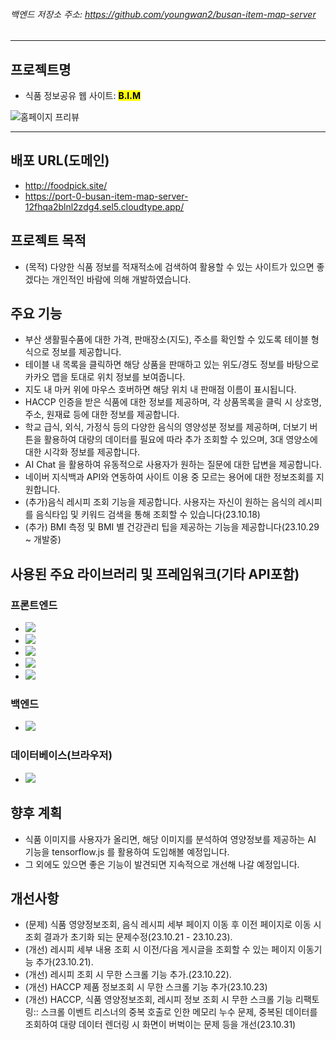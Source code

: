 ###### 백엔드 저장소 주소: https://github.com/youngwan2/busan-item-map-server
---


## 프로젝트명
- 식품 정보공유 웹 사이트: <mark><b>B.I.M</b></mark>
<p style="text-aligin:center; margin:0 auto">
  <img src="https://github.com/youngwan2/busan_item_map/assets/107159871/2e65e166-d690-4724-b11e-518299dea054"  alt="홈페이지 프리뷰"/>
  </p>

---

## 배포 URL(도메인)
- <a href="http://foodpick.site/" target="_blank">http://foodpick.site/</a>
- <a href="https://port-0-busan-item-map-server-12fhqa2blnl2zdg4.sel5.cloudtype.app/" target="_blank">https://port-0-busan-item-map-server-12fhqa2blnl2zdg4.sel5.cloudtype.app/</a>

## 프로젝트 목적
- (목적) 다양한 식품 정보를 적재적소에 검색하여 활용할 수 있는 사이트가 있으면 좋겠다는 개인적인 바람에 의해 개발하였습니다. 

## 주요 기능
- 부산 생활필수품에 대한 가격, 판매장소(지도), 주소를 확인할 수 있도록 테이블 형식으로 정보를 제공합니다.
- 테이블 내 목록을 클릭하면 해당 상품을 판매하고 있는 위도/경도 정보를 바탕으로 카카오 맵을 토대로 위치 정보를 보여줍니다.
- 지도 내 마커 위에 마우스 호버하면 해당 위치 내 판매점 이름이 표시됩니다.
- HACCP 인증을 받은 식품에 대한 정보를 제공하며, 각 상품목록을 클릭 시 상호명, 주소, 원재료 등에 대한 정보를 제공합니다.
- 학교 급식, 외식, 가정식 등의 다양한 음식의 영양성분 정보를 제공하며, 더보기 버튼을 활용하여 대량의 데이터를 필요에 따라 추가 조회할 수 있으며, 3대 영양소에 대한 시각화 정보를 제공합니다.
- AI Chat 을 활용하여 유동적으로 사용자가 원하는 질문에 대한 답변을 제공합니다.
- 네이버 지식백과 API와 연동하여 사이트 이용 중 모르는 용어에 대한 정보조회를 지원합니다.
- (추가)음식 레시피 조회 기능을 제공합니다. 사용자는 자신이 원하는 음식의 레시피를 음식타입 및 키워드 검색을 통해 조회할 수 있습니다(23.10.18)
- (추가) BMI 측정 및 BMI 별 건강관리 팁을 제공하는 기능을 제공합니다(23.10.29 ~ 개발중)

## 사용된 주요 라이브러리 및 프레임워크(기타 API포함)
### 프론트엔드
- <img src="https://img.shields.io/badge/React-61DAFB?style=for-the-badge&logo=react&logoColor=white">
- <img src="https://img.shields.io/badge/Typescript-3178C6?style=for-the-badge&logo=typescript&logoColor=white">
- <img src="https://img.shields.io/badge/Redux toolkit-764ABC?style=for-the-badge&logo=redux&logoColor=white">
- <img src="https://img.shields.io/badge/Recoil-3578E5?style=for-the-badge&logo=recoil&logoColor=white">
- <img src="https://img.shields.io/badge/Chart.js-FF6384?style=for-the-badge&logo=chartjs&logoColor=white">

### 백엔드
- <img src="https://img.shields.io/badge/Express-000000?style=for-the-badge&logo=express&logoColor=white">
  
### 데이터베이스(브라우저)
- <img src="https://img.shields.io/badge/indexed DB-003545?style=for-the-badge&logo=indexeddb&logoColor=white">

## 향후 계획
- 식품 이미지를 사용자가 올리면, 해당 이미지를 분석하여 영양정보를 제공하는 AI 기능을 tensorflow.js 를 활용하여 도입해볼 예정입니다.
- 그 외에도 있으면 좋은 기능이 발견되면 지속적으로 개선해 나갈 예정입니다.


## 개선사항 
- (문제) 식품 영양정보조회, 음식 레시피 세부 페이지 이동 후 이전 페이지로 이동 시 조회 결과가 초기화 되는 문제수정(23.10.21 - 23.10.23).
- (개선) 레시피 세부 내용 조회 시 이전/다음 게시글을 조회할 수 있는 페이지 이동기능 추가(23.10.21).
- (개선) 레시피 조회 시 무한 스크롤 기능 추가.(23.10.22).
- (개선) HACCP 제품 정보조회 시 무한 스크롤 기능 추가(23.10.23)
- (개선) HACCP, 식품 영양정보조회, 레시피 정보 조회 시 무한 스크롤 기능 리팩토링:: 스크롤 이벤트 리스너의 중복 호출로 인한 메모리 누수 문제, 중복된 데이터를 조회하여 대량 데이터 렌더링 시 화면이 버벅이는 문제 등을 개선(23.10.31)
